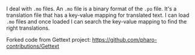 I deal with `.mo` files. An `.mo` file is a binary format of the `.po` file. It's a translation file that has a key-value mapping for translated text. I can load `.mo` files and once loaded I can search the key-value mapping to find the right translations.

Forked code from Gettext project: https://github.com/pharo-contributions/Gettext